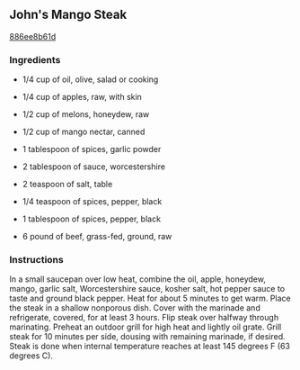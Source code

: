## John's Mango Steak

[886ee8b61d](http://allrecipes.com/recipe/johns-mango-steak/)

### Ingredients

 - 1/4 cup of oil, olive, salad or cooking

 - 1/4 cup of apples, raw, with skin

 - 1/2 cup of melons, honeydew, raw

 - 1/2 cup of mango nectar, canned

 - 1 tablespoon of spices, garlic powder

 - 2 tablespoon of sauce, worcestershire

 - 2 teaspoon of salt, table

 - 1/4 teaspoon of spices, pepper, black

 - 1 tablespoon of spices, pepper, black

 - 6 pound of beef, grass-fed, ground, raw

### Instructions

In a small saucepan over low heat, combine the oil, apple, honeydew, mango, garlic salt, Worcestershire sauce, kosher salt, hot pepper sauce to taste and ground black pepper. Heat for about 5 minutes to get warm. Place the steak in a shallow nonporous dish. Cover with the marinade and refrigerate, covered, for at least 3 hours. Flip steak over halfway through marinating. Preheat an outdoor grill for high heat and lightly oil grate. Grill steak for 10 minutes per side, dousing with remaining marinade, if desired. Steak is done when internal temperature reaches at least 145 degrees F (63 degrees C).